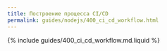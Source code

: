 ```yaml
---
title: Построение процесса CI/CD
permalink: guides/nodejs/400_ci_cd_workflow.html
---
```


{% include guides/400_ci_cd_workflow.md.liquid %}

